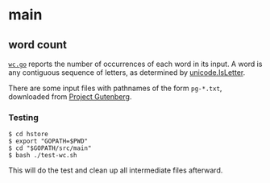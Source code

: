 # main

## word count

[`wc.go`](wc.go) reports the number of occurrences of
each word in its input. A word is any contiguous sequence of letters, as
determined by [unicode.IsLetter](https://golang.org/pkg/unicode/#IsLetter).

There are some input files with pathnames of the form `pg-*.txt`,
downloaded from [Project 
Gutenberg](https://www.gutenberg.org/ebooks/search/%3Fsort_order%3Ddownloads).

### Testing

```
$ cd hstore
$ export "GOPATH=$PWD"
$ cd "$GOPATH/src/main"
$ bash ./test-wc.sh
```

This will do the test and clean up all intermediate files afterward.
